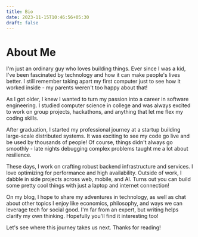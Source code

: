 ```yaml
---
title: Bio
date: 2023-11-15T10:46:56+05:30
draft: false
---
```


# About Me

I'm just an ordinary guy who loves building things. Ever since I was a kid, I've been fascinated by technology and how it can make people's lives better. I still remember taking apart my first computer just to see how it worked inside - my parents weren't too happy about that!

As I got older, I knew I wanted to turn my passion into a career in software engineering. I studied computer science in college and was always excited to work on group projects, hackathons, and anything that let me flex my coding skills.  

After graduation, I started my professional journey at a startup building large-scale distributed systems. It was exciting to see my code go live and be used by thousands of people! Of course, things didn't always go smoothly - late nights debugging complex problems taught me a lot about resilience.

These days, I work on crafting robust backend infrastructure and services. I love optimizing for performance and high availability. Outside of work, I dabble in side projects across web, mobile, and AI. Turns out you can build some pretty cool things with just a laptop and internet connection! 

On my blog, I hope to share my adventures in technology, as well as chat about other topics I enjoy like economics, philosophy, and ways we can leverage tech for social good. I'm far from an expert, but writing helps clarify my own thinking. Hopefully you'll find it interesting too!

Let's see where this journey takes us next. Thanks for reading!
